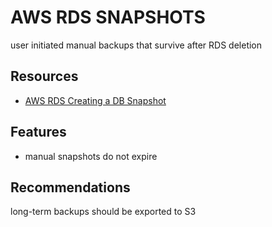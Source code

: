 # AWS RDS SNAPSHOTS

user initiated manual backups that survive after RDS deletion

## Resources

- [AWS RDS Creating a DB Snapshot](https://docs.aws.amazon.com/AmazonRDS/latest/UserGuide/USER_CreateSnapshot.html)

## Features

- manual snapshots do not expire

## Recommendations

long-term backups should be exported to S3